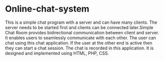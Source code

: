 # Online-chat-system
This is a simple chat program with a server and can have many clients. The server needs to be started first and clients can be connected later.Simple Chat Room provides bidirectional communication between client and server. It enables users to seamlessly communicate with each other. The user can chat using this chat application. If the user at the other end is active then they can start a chat session. The chat is recorded in this application. It is designed and implemented using HTML, PHP, CSS.
